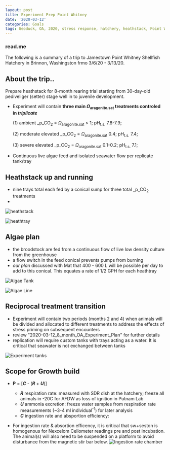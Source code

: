 ```yaml
---
layout: post
title: Experiment Prep Point Whitney
date: '2020-03-12'
categories: Goals
tags: Geoduck, OA, 2020, stress response, hatchery, heathstack, Point Whitney
---
```


### read.me
The following is a summary of a trip to Jamestown Point Whitney Shellfish Hatchery in Brinnon, Washingston frmo 3/6/20 - 3/13/20.

## About the trip..
Prepare heathstack for 8-month rearing trial starting from 30-day-old pediveliger (setter) stage well in to juvenile development.

- Experiment will contain **three main _Ω_<sub>aragonite.sat</sub> treatments controled in *triplicate***

  (1) ambient _p_CO<sub>2</sub> = _Ω_<sub>aragonite.sat</sub> > 1; pH<sub>t.s.</sub> 7.8-7.9;

  (2) moderate elevated _p_CO<sub>2</sub> = _Ω_<sub>aragonite.sat</sub> 0.4; pH<sub>t.s.</sub> 7.4;

  (3) severe elevated _p_CO<sub>2</sub> = _Ω_<sub>aragonite.sat</sub> 0.1-0.2; pH<sub>t.s.</sub> 7.1;

- Continuous live algae feed and isolated seawater flow per replicate tank/tray

## Heathstack up and running

- nine trays total each fed by a conical sump for three total _p_CO<sub>2</sub> treatments
-
![heathstack](https://samgurr.github.io/SamJGurr_Lab_Notebook/images/2020_heathstack.jpg "heathstack")

![heathtray](https://samgurr.github.io/SamJGurr_Lab_Notebook/images/2020_setter_heath_tray.jpg "heathtray")

## Algae plan

- the broodstock are fed from a continuous flow of live low density culture from the greenhouse
- a flow switch in the feed conical prevents pumps from burning
- *our plan* discussed with Mat that 400 - 600 L will be possible per day to add to this conical. This equates a rate of 1/2 GPH for each heathtray

![Algae Tank](https://samgurr.github.io/SamJGurr_Lab_Notebook/images/2020_algae_tank.jpg "algae_tank")

![Algae Line](https://samgurr.github.io/SamJGurr_Lab_Notebook/images/2020_algae_line.jpg "algae_line")

## Reciprocal treatment transition

- Experiment will contain two periods (months 2 and 4) when animals will be divided and allocated to different treatments to address the effects of stress priming on subsequent encounters
- review "2020-03-12_8_month_OA_Experiment_Plan" for further details
- replication will require custom tanks with trays acting as a water. It is critical that seawater is not exchanged between tanks

![Experiment tanks](https://samgurr.github.io/SamJGurr_Lab_Notebook/images/2020_tanks.jpg "tanks")

## Scope for Growth build
- **P** = [***C*** - (***R*** + ***U***)]
    - ***R*** respiration rate: measured with SDR dish at the hatchery; freeze all animals in -20C for AFDW as loss of ignition in Putnam Lab
    - ***U*** ammonia excretion: freeze water samples from respiration rate measurements (~3-4 ml individual<sup>-1</sup>) for later analysis
    - ***C*** ingestion rate and absportion efficiency:

- For ingestion rate & absortion efficency, it is critical that sw+seston is homogenous for Nexcelom Cellometer readings pre and post incubation. The animal(s) will also need to be suspended on a platform to avoid disturbance from the magnetic stir bar below.
![Ingestion rate chamber](https://samgurr.github.io/SamJGurr_Lab_Notebook/images/2020_ingestion_rate_container.jpg "Ingestion rate chamber")
